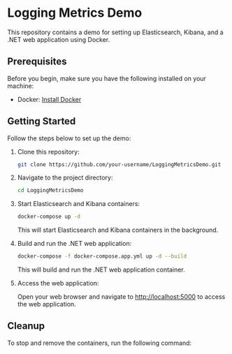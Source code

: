 # Logging Metrics Demo

This repository contains a demo for setting up Elasticsearch, Kibana, and a .NET web application using Docker.

## Prerequisites

Before you begin, make sure you have the following installed on your machine:

- Docker: [Install Docker](https://docs.docker.com/get-docker/)

## Getting Started

Follow the steps below to set up the demo:

1. Clone this repository:

    ```bash
    git clone https://github.com/your-username/LoggingMetricsDemo.git
    ```

2. Navigate to the project directory:

    ```bash
    cd LoggingMetricsDemo
    ```

3. Start Elasticsearch and Kibana containers:

    ```bash
    docker-compose up -d
    ```

    This will start Elasticsearch and Kibana containers in the background.

4. Build and run the .NET web application:

    ```bash
    docker-compose -f docker-compose.app.yml up -d --build
    ```

    This will build and run the .NET web application container.

5. Access the web application:

    Open your web browser and navigate to [http://localhost:5000](http://localhost:5000) to access the web application.

## Cleanup

To stop and remove the containers, run the following command:
